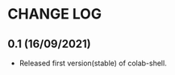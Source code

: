 CHANGE LOG
==============================

0.1 (16/09/2021)
------------------------
- Released first version(stable) of colab-shell.